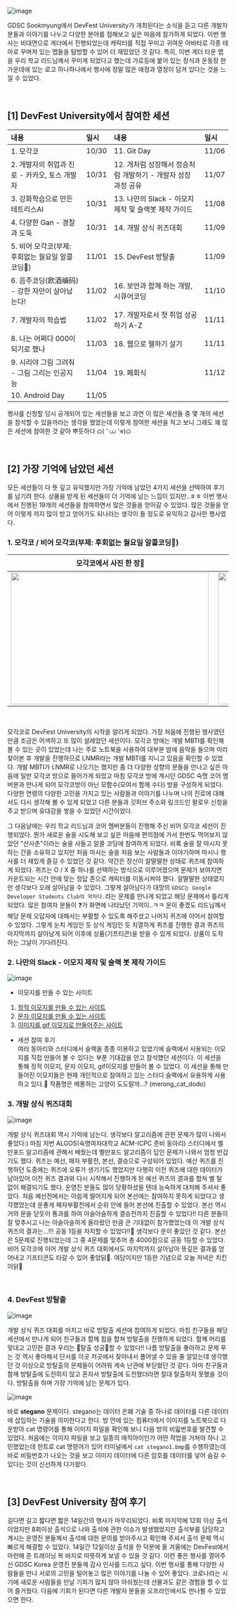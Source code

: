 ![image](https://user-images.githubusercontent.com/61380136/141651512-0c64f210-366a-4c6b-b434-c135fe6f15c0.png)

GDSC Sookmyung에서 DevFest University가 개최된다는 소식을 듣고 다른 개발자 분들과 이야기를 나누고 다양한 분야를 접해보고 싶은 마음에 참가하게 되었다. 이번 행사는 비대면으로 게더에서 진행되었는데 캐릭터를 직접 꾸미고 귀여운 아바타로 각종 테마로 꾸며져 있는 맵들을 탐방할 수 있어 더 재밌었던 것 같다. 특히, 이번 게더 타운 맵을 우리 학교 리드님께서 꾸미게 되었다고 했는데 가로등에 붙어 있는 장식과 운동장 한 가운데에 있는 로고 하나하나에서 행사에 정말 많은 애정과 열정이 담겨 있다는 것을 느낄 수 있었다. 

</br>

## [1] DevFest University에서 참여한 세션

|내용|일시|내용|일시|
|:---|:---|:---|:---|
|1. 모각코                                      |10/30|11. Git Day|11/06|
|2. 개발자의 취업과 진로 - 카카오, 토스 개발자          |10/31|12. 개처럼 성장해서 정승처럼 개발하기 - 개발자 성장 과정 공유|11/07|
|3. 강화학습으로 만든 테트리스AI                     |10/31|13. 나만의 Slack - 이모지 제작 및 슬랙봇 제작 가이드|11/08|
|4. 다양한 Gan - 경찰과 도둑                       |10/31|14. 개발 상식 퀴즈대회|11/09|
|5. 비어 모각코(부제: 후회없는 월요일 알콜코딩🍻)        |11/01|15. DevFest 방탈출|11/09|
|6. 음주코딩(飮酒编码) - 강한 자만이 살아남는다!        |11/02|16. 보안과 함께 하는 개발, 시큐어코딩|11/10|
|7. 개발자의 학습법                               |11/02|17. 개발자로서 첫 취업 성공하기 A-Z|11/11|
|8. 나는 어쩌다 000이 되기로 했나                   |11/03|18. 웹으로 웰하기 살기|11/11|
|9. 시리야 그림 그려줘 - 그림 그리는 인공지능           |11/04|19. 폐회식|11/12|
|10. Android Day                              |11/05|||

행사를 신청할 당시 공개되어 있는 세션들을 보고 과연 이 많은 세션들 중 몇 개의 세션을 참석할 수 있을까라는 생각을 했었는데 이렇게 참여한 세션을 적고 보니 그래도 꽤 많은 세션에 참여한 것 같아 뿌듯하다 ᜊ( ' ⩊ '𖦹)ᜊ

</br>

## [2] 가장 기억에 남았던 세션
모든 세션들이 다 뜻 깊고 유익했지만 가장 기억에 남았던 4가지 세션을 선택하여 후기를 남기려 한다. 상품을 받게 된 세션들이 더 기억에 남는 느낌이 있지만..ㅎㅎ 이번 행사에서 진행된 19개의 세션들을 참여하면서 많은 것들을 얻어갈 수 있었다. 많은 것들을 얻어 이렇게 까지 많이 받고 얻어가도 되나라는 생각이 들 정도로 유익하고 감사한 행사였다.

### 1. 모각코 / 비어 모각코(부제: 후회없는 월요일 알콜코딩🍻) 

모각코에서 사진 한 장📸 | 개발 MBTI (나의 개발 MBTI는 ❄️LNMR❄️)
:-------------------------:|:-------------------------:
<img src=https://user-images.githubusercontent.com/61380136/141611163-606c109d-693f-4885-8a07-1da24afc953d.png width="450" height="300" align="left"/> | <img src=https://user-images.githubusercontent.com/61380136/141654173-cd48178f-e125-48bb-a595-650d7316edb1.png width="450" height="300" align="right"/>

<br/>

모각코로 DevFest University의 시작을 알리게 되었다. 가장 처음에 진행된 행사였던 만큼 조금은 어색하고 또 많이 설레었던 세션이다. 모각코 방에는 개발 MBTI를 확인해 볼 수 있는 곳이 있었는데 나는 주로 노트북을 사용하여 대부분 밤에 음악을 들으며 미리 찾아본 후 개발을 진행하므로 LNMR라는 개발 MBTI를 지니고 있음을 확인할 수 있었다. 개발 MBTI가 LNMR로 나오기는 했지만 좀 더 다양한 성향의 분들을 만나고 싶은 마음에 일반 모각코 방으로 들어가게 되었고 마침 모각코 방에 계시던 GDSC 숙명 코어 멤버분과 만나게 되어 모각코방이 아닌 모함수(모여서 함께 수다) 방을 구성하게 되었다. 다양한 연령의 다양한 고민을 가지고 있는 사람들과 이야기를 나누며 나의 진로에 대해서도 다시 생각해 볼 수 있게 되었고 다른 분들과 깃허브 주소와 링크드인 팔로우 신청을 주고 받으며 유대감을 쌓을 수 있었던 시간이었다.

그 다음날에는 우리 학교 리드님과 코어 멤버분들이 진행해 주신 비어 모각코 세션이 진행되었다. 뭔가 새로운 술을 시도해 보고 싶은 마음에 편의점에 가서 한번도 먹어보지 않았던 "산사춘"이라는 술을 사들고 알콜 코딩에 참여하게 되었다. 비록 술을 잘 마시지 못하는 간을 소유하고 있지만 처음 마시는 술을 처음 보는 사람들과 이야기하며 마시니 행사를 더 재밌게 즐길 수 있었던 것 같다. 약간은 정신이 알딸딸한 상태로 퀴즈에 참여하게 되었다. 퀴즈는 O / X 중 하나를 선택하는 방식으로 이루어졌으며 문제가 보여지면 카운트되는 시간 안에 맞는 정답 존으로 캐릭터를 이동시켜야 했다. 알딸딸한 상태였지만 생각보다 오래 살아남을 수 있었다. 그렇게 살아남다가 대망의 ```GDSC는 Google Developer Students Club의 약자다.```라는 문제를 만나게 되었고 해당 문제에서 틀리게 되었다. 많은 참여자 분들이 ❓가 화면에 나타났던 기억이..ㅋㅋ 운이 좋겠도 리드님께서 해당 문제 오답자에 대해서는 부활할 수 있도록 해주셨고 나머지 퀴즈에 이어서 참여할 수 있었다. 그렇게 눈치 게임인 듯 상식 게임인 듯 치열하게 퀴즈를 진행한 결과 퀴즈의 마지막까지 살아남게 되어 이후에 상품(기프티콘)을 받을 수 있게 되었다. 상품이 도착하는 그날이 기다려진다.


### 2. 나만의 Slack - 이모지 제작 및 슬랙 봇 제작 가이드
![image](https://user-images.githubusercontent.com/61380136/141611070-32c6eca1-6fdb-4719-8113-df7291c8e019.png)
- 이모지를 만들 수 있는 사이트
1) [정적 이모지를 만들 수 있는 사이트](https://emoji.gg/generator)
2) [문자 이모지를 만들 수 있는 사이트](https://emoji-gen.ninja/ko/)
3) [이미지를 gif 이모지로 만들어주는 사이트](https://makeemoji.com/)

- 세션 참여 후기 <br/>
여러 동아리와 스터디에서 슬랙을 종종 이용하고 있었기에 슬랙에서 사용되는 이모지를 직접 만들어 볼 수 있다는 부푼 기대감을 안고 참석했던 세션이다. 이 세션을 통해 정적 이모지, 문자 이모지, gif이모지를 만들어 볼 수 있었다. 이 세션을 통해 만들어진 이모지들은 현재 개인적으로 참여하고 있는 스터디 슬랙에서 유용하게 사용하고 있다.👻 작품명은 메롱하는 고양이 도도랄까...? (merong_cat_dodo)

### 3. 개발 상식 퀴즈대회
![image](https://user-images.githubusercontent.com/61380136/141611095-b62ada4b-9a8e-4d91-a7a3-fa3ae38d162c.png)

개발 상식 퀴즈대회 역시 기억에 남는다. 생각보다 알고리즘에 관한 문제가 많이 나와서 좋았다:) 마침 저번 ALGOS(숙명여자대학교 ACM-ICPC 준비 동아리) 스터디에서 벨만포드 알고리즘에 관해서 배웠는데 벨만포드 알고리즘이 답인 문제가 나와서 엄청 반갑기도 했다. 퀴즈는 예선, 패자 부활전, 본선, 결승으로 구성되어 있었다. 예산 퀴즈를 진행하던 도중에는 퀴즈에 오류가 생기기도 했었지만 다행히 이전 퀴즈에 대한 데이터가 남아있어 이전 퀴즈 결과와 다시 시작해서 진행하게 된 예선 퀴즈의 결과를 합쳐 별 탈 없이 해결되기도 했다. 운영진 분들도 많이 당황하셨을 텐데 능숙하게 대처해 주셔서 좋았다.
처음 예선전에서는 아쉽게 떨어지게 되어 본선에는 참여하지 못하게 되었다고 생각했었는데 운좋게 패자부활전에서 순위 안에 들어 본선에 진출할 수 있었다. 본선 역시 거의 문을 닫듯이 통과를 하여 아슬아슬하게 결승전까지 진출할 수 있었다!! 다른 분들이 잘 맞추시고 나는 아슬아슬하게 올라왔던 만큼 큰 기대없이 참가했었는데 이 개발 상식 퀴즈의 결과는...!!! 공동 1등을 차지할 수 있었다!!🥳 생각보다 운이 좋았던 것 같다. 본선은 5문제로 진행되었는데 그 중 4문제를 맞추어 총 4000점으로 공동 1등할 수 있었다.
비어 모각코에 이어 개발 상식 퀴즈 대회에서도 마지막까지 살아남아 뜻깊은 결과를 얻어내고 기프티콘도 타갈 수 있어 좋았닭🍗. 여담이지만 1등한 기념으로 오늘 저녁은 치킨이닭🐓

</br>

### 4. DevFest 방탈출
![image](https://user-images.githubusercontent.com/61380136/141611141-b09815ec-80d0-4355-94e6-dcc7a18b58b9.png)

개발 상식 퀴즈 대회를 마치고 바로 방탈출 세션에 참여하게 되었다. 마침 친구들을 해당 세션에서 만나게 되어 친구들과 함께 힘을 합쳐 방탈출을 진행하게 되었다. 함꼐 머리를 맞대고 고민한 결과 우리는 🌟탈출 성공🌟할 수 있었다!! 나름 방탈출을 좋아하고 문제 푸는 것 역시 좋아해서 단서를 이곳 저곳에서 찾아내서 풀어낼 수 있을 줄 알았는데 생각했던 것 이상으로 방탈출의 문제들이 어려워 계속 난관에 부딛혔던 것 같다. 아마 친구들과 함께 방탈출에 도전하지 않고 혼자서 방탈출에 도전했더라면 절대 탈출하지 못했을 것이다. 
방탈출을 하며 가장 기억에 남는 문제가 있다. 

![image](https://user-images.githubusercontent.com/61380136/141655195-6601ba79-b9a9-4aee-8621-c1f005d8d800.png)

바로 **stegano** 문제이다. stegano는 데이터 은폐 기술 중 하나로 데이터를 다른 데이터에 삽입하는 기술을 의미한다고 한다. 방 안에 있는 컴퓨터에서 이미지를 노트북으로 다운받아 cat 명령어를 통해 이미지 파일을 확인해 보니 다음 방의 비밃번호를 발견할 수 있었다. 처음에는 이미지 파일을 보고 일종의 매직아이인가 어떤 작업을 거쳐야 하나 고민했었는데 힌트로 cat 명령어가 있어 터미널에서 ```cat stegano1.bmp```를 수행하였는데 바로 비밀번호가 나오는 것을 보고 이미지 데이터에 다른 암호를 데이터를 넣어 숨길 수 있다는 것이 신선하게 다가왔다.

</br>

## [3] DevFest University 참여 후기
길다면 길고 짧다면 짧은 14일간의 행사가 마무리되었다. 비록 마지막에 12회 이상 출석이었지만 8회이상 출석으로 나와 출석에 관한 이슈가 발생했었지만 출석부를 담당하고 계시는 운영진 분들께서 출석에 대한 문의를 받아주시고 확인해 주셔서 출석 문제 역시 빠르게 해결할 수 있었다. 14일간 12일이상 출석을 한 덕분에 올 겨울에는 DevFest에서 마련해 준 트레이닝 복 바지로 따뜻하게 보낼 수 있을 것 같다. 이런 좋은 행사를 열어주신 GDSC Korea 운영진 분들께 감사 인사를 드리고 싶다.
이번 행사를 통해 다양한 사람들을 만나 서로의 고민을 털어놓고 많은 이야기를 나눌 수 있어 좋았다. 코로나라는 시기에 새로운 사람들을 만날 기회가 많지 않아 아쉬웠는데 선물과도 같은 경험을 할 수 있어 즐거웠다. 다음에 기회가 된다면 다른 개발자 분들을 오프라인에서도 만나뵐 수 있었으면 한다.


